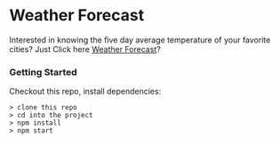 # Weather Forecast

Interested in knowing the five day average temperature of your favorite cities? Just Click here [Weather Forecast](https://weatherforecasts.herokuapp.com/)?

### Getting Started

Checkout this repo, install dependencies:

```
> clone this repo
> cd into the project
> npm install
> npm start
```
